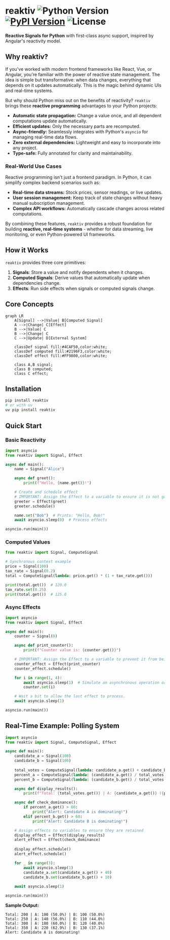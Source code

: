 # reaktiv ![Python Version](https://img.shields.io/badge/python-3.9%2B-blue) [![PyPI Version](https://img.shields.io/pypi/v/reaktiv.svg)](https://pypi.org/project/reaktiv/) ![License](https://img.shields.io/badge/license-MIT-green)

**Reactive Signals for Python** with first-class async support, inspired by Angular's reactivity model.

## Why reaktiv?

If you've worked with modern frontend frameworks like React, Vue, or Angular, you're familiar with the power of reactive state management. The idea is simple but transformative: when data changes, everything that depends on it updates automatically. This is the magic behind dynamic UIs and real-time systems.

But why should Python miss out on the benefits of reactivity? `reaktiv` brings these **reactive programming** advantages to your Python projects:

- **Automatic state propagation:** Change a value once, and all dependent computations update automatically.
- **Efficient updates:** Only the necessary parts are recomputed.
- **Async-friendly:** Seamlessly integrates with Python's `asyncio` for managing real-time data flows.
- **Zero external dependencies:** Lightweight and easy to incorporate into any project.
- **Type-safe:** Fully annotated for clarity and maintainability.

### Real-World Use Cases

Reactive programming isn't just a frontend paradigm. In Python, it can simplify complex backend scenarios such as:

- **Real-time data streams:** Stock prices, sensor readings, or live updates.
- **User session management:** Keep track of state changes without heavy manual subscription management.
- **Complex API workflows:** Automatically cascade changes across related computations.

By combining these features, `reaktiv` provides a robust foundation for building **reactive, real-time systems** - whether for data streaming, live monitoring, or even Python-powered UI frameworks.

## How it Works

`reaktiv` provides three core primitives:

1. **Signals**: Store a value and notify dependents when it changes.
2. **Computed Signals**: Derive values that automatically update when dependencies change.
3. **Effects**: Run side effects when signals or computed signals change.

## Core Concepts

```mermaid
graph LR
    A[Signal] -->|Value| B[Computed Signal]
    A -->|Change| C[Effect]
    B -->|Value| C
    B -->|Change| C
    C -->|Update| D[External System]
    
    classDef signal fill:#4CAF50,color:white;
    classDef computed fill:#2196F3,color:white;
    classDef effect fill:#FF9800,color:white;
    
    class A,B signal;
    class B computed;
    class C effect;
```

## Installation

```bash
pip install reaktiv
# or with uv
uv pip install reaktiv
```

## Quick Start

### Basic Reactivity

```python
import asyncio
from reaktiv import Signal, Effect

async def main():
    name = Signal("Alice")

    async def greet():
        print(f"Hello, {name.get()}!")

    # Create and schedule effect
    # IMPORTANT: Assign the Effect to a variable to ensure it is not garbage collected.
    greeter = Effect(greet)
    greeter.schedule()

    name.set("Bob")  # Prints: "Hello, Bob!"
    await asyncio.sleep(0)  # Process effects

asyncio.run(main())
```

### Computed Values

```python
from reaktiv import Signal, ComputeSignal

# Synchronous context example
price = Signal(100)
tax_rate = Signal(0.2)
total = ComputeSignal(lambda: price.get() * (1 + tax_rate.get()))

print(total.get())  # 120.0
tax_rate.set(0.25)
print(total.get())  # 125.0
```

### Async Effects

```python
import asyncio
from reaktiv import Signal, Effect

async def main():
    counter = Signal(0)

    async def print_counter():
        print(f"Counter value is: {counter.get()}")

    # IMPORTANT: Assign the Effect to a variable to prevent it from being garbage collected.
    counter_effect = Effect(print_counter)
    counter_effect.schedule()

    for i in range(1, 4):
        await asyncio.sleep(1)  # Simulate an asynchronous operation or delay.
        counter.set(i)

    # Wait a bit to allow the last effect to process.
    await asyncio.sleep(1)

asyncio.run(main())
```

## Real-Time Example: Polling System

```python
import asyncio
from reaktiv import Signal, ComputeSignal, Effect

async def main():
    candidate_a = Signal(100)
    candidate_b = Signal(100)
    
    total_votes = ComputeSignal(lambda: candidate_a.get() + candidate_b.get())
    percent_a = ComputeSignal(lambda: (candidate_a.get() / total_votes.get()) * 100)
    percent_b = ComputeSignal(lambda: (candidate_b.get() / total_votes.get()) * 100)

    async def display_results():
        print(f"Total: {total_votes.get()} | A: {candidate_a.get()} ({percent_a.get():.1f}%) | B: {candidate_b.get()} ({percent_b.get():.1f}%)")

    async def check_dominance():
        if percent_a.get() > 60:
            print("Alert: Candidate A is dominating!")
        elif percent_b.get() > 60:
            print("Alert: Candidate B is dominating!")

    # Assign effects to variables to ensure they are retained
    display_effect = Effect(display_results)
    alert_effect = Effect(check_dominance)
    
    display_effect.schedule()
    alert_effect.schedule()

    for _ in range(3):
        await asyncio.sleep(1)
        candidate_a.set(candidate_a.get() + 40)
        candidate_b.set(candidate_b.get() + 10)
    
    await asyncio.sleep(1)

asyncio.run(main())
```

**Sample Output:**

```
Total: 200 | A: 100 (50.0%) | B: 100 (50.0%)
Total: 250 | A: 140 (56.0%) | B: 110 (44.0%)
Total: 300 | A: 180 (60.0%) | B: 120 (40.0%)
Total: 350 | A: 220 (62.9%) | B: 130 (37.1%)
Alert: Candidate A is dominating!
```